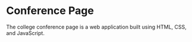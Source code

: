 # Conference Page

The college conference page is a web application built using HTML, CSS, and JavaScript.
